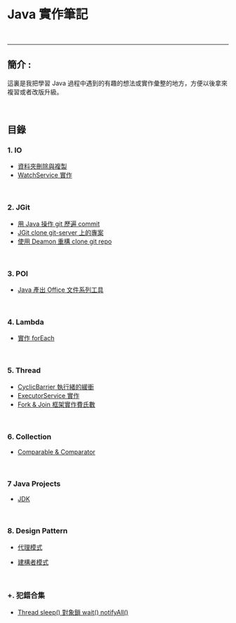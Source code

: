 # Java 實作筆記

<br>

--------------------------


## 簡介 :

這裏是我把學習 Java 過程中遇到的有趣的想法或實作彙整的地方，方便以後拿來複習或者改版升級。

<br>

## 目錄

### 1. IO 

* [資料夾刪除與複製](./IO/資料夾刪除與複製/README.md)
* [WatchService 實作](./IO/WatchService實作/README.md)

<br>

### 2. JGit

* [用 Java 操作 git 歷遍 commit](./JGit/JGitWalkCommit/README.md)
* [JGit clone git-server 上的專案](./JGit/JGitCloneRepo/README.md)
* [使用 Deamon 重構 clone git repo](./JGit/DeamonRefactor/README.md)

<br>

### 3. POI

* [Java 產出 Office 文件系列工具](./POI/README.md)

<br>

### 4. Lambda

* [實作 forEach](./Lambda/實作forEach/README.md)

<br>


### 5. Thread

* [CyclicBarrier 執行緒的緩衝](./Thread/CyclicBarrier/README.md)
* [ExecutorService 實作](./Thread/ExecutorService/README.md)
* [Fork & Join 框架實作費氏數](./Thread/Fork&Join/README.md)

<br>

### 6. Collection

* [Comparable & Comparator](./Collection/Comparable&Comparator.md)

<br>

### 7 Java Projects

 * [JDK]()


<br>

### 8. Design Pattern

* [代理模式](./DesignPattern/ProxyMode/RRADME.md)

* [建構者模式](./DesignPattern/builderPattern/README.md)

<br>

 ### +. 犯錯合集

 * [Thread sleep() 對象鎖 wait() notifyAll()](./MistakeCollection/ThreadMistake.md)
